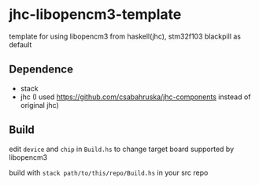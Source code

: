# jhc-libopencm3-template
template for using libopencm3 from haskell(jhc), stm32f103 blackpill as default

## Dependence
- stack
- jhc (I used https://github.com/csabahruska/jhc-components instead of original jhc)

## Build
edit `device` and `chip` in `Build.hs` to change target board supported by libopencm3

build with `stack path/to/this/repo/Build.hs` in your src repo
